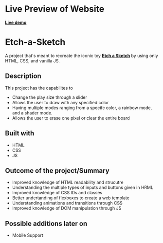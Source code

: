 # Live Preview of Website

[**Live demo**](https://poloa3998.github.io/Etch-a-Sketch/)

# Etch-a-Sketch

A project that's meant to recreate the iconic toy [**Etch a Sketch**](https://en.wikipedia.org/wiki/Etch_A_Sketch) by using only HTML, CSS, and vanilla JS.

## Description

This project has the capabilites to
* Change the play size through a slider
* Allows the user to draw with any specified color
* Having multiple modes ranging from a specifc color, a rainbow mode, and a shader mode.
* Allows the user to erase one pixel or clear the entire board

## Built with

* HTML
* CSS
* JS

## Outcome of the project/Summary

* Improved knowledge of HTML readability and strucutre
* Understanding the multiple types of inputs and buttons given in HRML
* Improved knowledge of CSS IDs and classes
* Better undertanding of flexboxes to create a web template
* Understanding animations and transitions through CSS
* Improved knowledge of DOM manipulation through JS

## Possible additions later on

* Mobile Support

